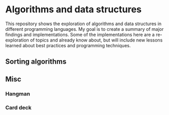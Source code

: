 # Algorithms and data structures

This repository shows the exploration of algorithms and data structures in different programming languages. My goal is to create a summary of major findings and implementations. Some of the implementations here are a re-exploration of topics and already know about, but will include new lessons learned about best practices and programming techniques. 


## Sorting algorithms

## Misc

### Hangman

### Card deck 
